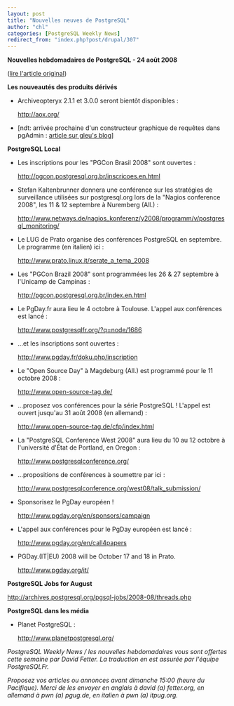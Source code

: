 ```yaml
---
layout: post
title: "Nouvelles neuves de PostgreSQL"
author: "chl"
categories: [PostgreSQL Weekly News]
redirect_from: "index.php?post/drupal/307"
---
```



<p><strong>Nouvelles hebdomadaires de PostgreSQL - 24 août 2008</strong></p>

<p>(<a href="http://people.planetpostgresql.org/dfetter/index.php?/archives/188-PostgreSQL-Weekly-News-August-24-2008.html">lire l'article original</a>)</p>

<!--more-->


<strong>Les nouveautés des produits dérivés</strong>

<ul>

<li>Archiveopteryx 2.1.1 et 3.0.0 seront bientôt disponibles&nbsp;:

<a target="_blank" href="http://aox.org/">http://aox.org/</a></li>

<li>[ndt: arrivée prochaine d'un constructeur graphique de requêtes dans pgAdmin&nbsp;: <a href="http://blog.guillaume.lelarge.info/index.php/post/2008/08/19/GSoC-pgAdmin-%3A-Graphical-Query-Builder" target="_blank">article sur gleu's blog</a>]</li>

</ul>

<p><strong>PostgreSQL Local</strong></p>

<ul>

<li>Les inscriptions pour les "PGCon Brasil 2008" sont ouvertes&nbsp;:

<a target="_blank" href="http://pgcon.postgresql.org.br/inscricoes.en.html">http://pgcon.postgresql.org.br/inscricoes.en.html</a></li>

<li>Stefan Kaltenbrunner donnera une conférence sur les stratégies de surveillance utilisées sur postgresql.org lors de la "Nagios conference 2008", les 11 &amp; 12 septembre à Nuremberg (All.)&nbsp;:

<a target="_blank" href="http://www.netways.de/nagios_konferenz/y2008/programm/v/postgresql_monitoring/">http://www.netways.de/nagios_konferenz/y2008/programm/v/postgresql_monitoring/</a></li>

<li>Le LUG de Prato organise des conférences PostgreSQL en septembre. Le programme (en italien) ici&nbsp;:

<a target="_blank" href="http://www.prato.linux.it/serate_a_tema_2008">http://www.prato.linux.it/serate_a_tema_2008</a></li>

<li>Les "PGCon Brazil 2008" sont programmées les 26 &amp; 27 septembre à l'Unicamp de Campinas&nbsp;:

<a target="_blank" href="http://pgcon.postgresql.org.br/index.en.html">http://pgcon.postgresql.org.br/index.en.html</a></li>

<li>Le PgDay.fr aura lieu le 4 octobre à Toulouse. L'appel aux conférences est lancé&nbsp;:

<a target="_blank" href="http://www.postgresqlfr.org/?q=node/1686">http://www.postgresqlfr.org/?q=node/1686</a></li>

<li>...et les inscriptions sont ouvertes&nbsp;:

<a target="_blank" href="http://www.pgday.fr/doku.php/inscription">http://www.pgday.fr/doku.php/inscription</a></li>

<!--break-->

<li>Le "Open Source Day" à Magdeburg (All.) est programmé pour le 11 octobre 2008&nbsp;:

<a target="_blank" href="http://www.open-source-tag.de/">http://www.open-source-tag.de/</a></li>

<li>...proposez vos conférences pour la série PostgreSQL&nbsp;! L'appel est ouvert jusqu'au 31 août 2008 (en allemand)&nbsp;:

<a target="_blank" href="http://www.open-source-tag.de/cfp/index.html">http://www.open-source-tag.de/cfp/index.html</a></li>

<li>La "PostgreSQL Conference West 2008" aura lieu du 10 au 12 octobre à l'université d'État de Portland, en Oregon&nbsp;:

<a target="_blank" href="http://www.postgresqlconference.org/">http://www.postgresqlconference.org/</a></li>

<li>...propositions de conférences à soumettre par ici&nbsp;:

<a target="_blank" href="http://www.postgresqlconference.org/west08/talk_submission/">http://www.postgresqlconference.org/west08/talk_submission/</a></li>

<li>Sponsorisez le PgDay européen&nbsp;!

<a target="_blank" href="http://www.pgday.org/en/sponsors/campaign">http://www.pgday.org/en/sponsors/campaign</a></li>

<li>L'appel aux conférences pour le PgDay européen est lancé&nbsp;:

<a target="_blank" href="http://www.pgday.org/en/call4papers">http://www.pgday.org/en/call4papers</a></li>

<li>PGDay.(IT|EU) 2008 will be October 17 and 18 in Prato.

<a target="_blank" href="http://www.pgday.org/it/">http://www.pgday.org/it/</a></li>

</ul>

<p><strong>PostgreSQL Jobs for August</strong></p>

<p><a target="_blank" href="http://archives.postgresql.org/pgsql-jobs/2008-08/threads.php">http://archives.postgresql.org/pgsql-jobs/2008-08/threads.php</a></p>

<p><strong>PostgreSQL dans les média</strong></p>

<ul>

<li>Planet PostgreSQL&nbsp;:

<a target="_blank" href="http://www.planetpostgresql.org/">http://www.planetpostgresql.org/</a></li>

</ul>

<p><em>PostgreSQL Weekly News / les nouvelles hebdomadaires vous sont offertes cette semaine par David Fetter. La traduction en est assurée par l'équipe PostgreSQLFr.</em></p>

<p><em>Proposez vos articles ou annonces avant dimanche 15:00 (heure du Pacifique). Merci de les envoyer en anglais à david (a) fetter.org, en allemand à pwn (a) pgug.de, en italien à pwn (a) itpug.org.</em></p>
